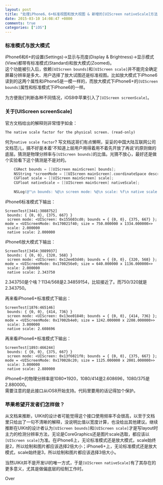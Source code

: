 ```yaml
---
layout: post
title: "处理iPhone6、6+标准视图和放大视图 & 新增的[UIScreen nativeScale]方法"
date: 2015-03-10 14:08:47 +0800
comments: true
categories: ["iOS"]
---
```


### 标准模式与放大模式

iPhone6和6+的设置(Settings)->显示与亮度(Display & Brightness)->显示模式(View)都带有标准模式(Standard)和放大模式(Zoomed)。  
这个功能被引入后，依赖`[UIScreen bounds]`和`[UIScreen scale]`并不能完全确定屏幕分辨率是多大、用户选择了放大试图还是标准视图。比如放大模式下iPhone6读到的这两个属性和iPhone5是一模一样的，而放大模式下iPhone6+的`[UIScreen bounds]`属性和标准模式下iPhone6的一样。

为方便我们判断各种不同情况，iOS8中苹果引入了`[UIScreen screenScale]`。  

<!--more-->

### 关于[UIScreen screenScale]

官方文档给出的解释则非常惜字如金：

```
The native scale factor for the physical screen. (read-only)
```

何为`native scale factor`? 写文档这哥们有点懒啊，妥妥的中国大陆互联网公司文档范儿，搞不好是本着'不知道上层用户用得着用不着先开放了再说'的原则做的底层。猜测是物理分辨率与`[UIScreen bounds]`的比值。光猜不放心，最好还是做个实验看下这个猜测是不是对的。  

```objective-c
    CGRect bounds = [[UIScreen mainScreen] bounds];
    NSString *screenMode = [[UIScreen mainScreen].coordinateSpace description];
    CGFloat scale = [[UIScreen mainScreen] scale];
    CGFloat nativeScale = [[UIScreen mainScreen] nativeScale];
    
    NSLog(@"\n bounds: %@\n screen mode: %@\n scale: %f\n native scale: %f", NSStringFromCGRect(bounds), screenMode, scale, nativeScale);
```

iPhone6标准模式下输出：

```
ScreenTest[3441:3088752] 
 bounds: { {0, 0}, {375, 667} }
 screen mode: <UIScreen: 0x155603cd0; bounds = { {0, 0}, {375, 667} }; mode = <UIScreenMode: 0x170021f40; size = 750.000000 x 1334.000000>>
 scale: 2.000000
 native scale: 2.000000
```

iPhone6放大模式下输出：

```
ScreenTest[3454:3089937] 
 bounds: { {0, 0}, {320, 568} }
 screen mode: <UIScreen: 0x12ee03d40; bounds = { {0, 0}, {320, 568} }; mode = <UIScreenMode: 0x1700256e0; size = 640.000000 x 1136.000000>>
 scale: 2.000000
 native scale: 2.343750
```

2.343750是个啥？1134/568是2.34859154，比较接近了。而750/320就是2.343750。  

再来看iPhone6+标准模式下输出：

```
ScreenTest[1876:465146] 
 bounds: { {0, 0}, {414, 736} }
 screen mode: <UIScreen: 0x13ee01840; bounds = { {0, 0}, {414, 736} }; mode = <UIScreenMode: 0x17002b4e0; size = 1242.000000 x 2208.000000>>
 scale: 3.000000
 native scale: 2.608696
```

再来看iPhone6+标准模式下输出：
```
ScreenTest[1893:466244] 
 bounds: { {0, 0}, {375, 667} }
 screen mode: <UIScreen: 0x13f6021f0; bounds = { {0, 0}, {375, 667} }; mode = <UIScreenMode: 0x170028c20; size = 1125.000000 x 2001.000000>>
 scale: 3.000000
 native scale: 2.880000
```

iPhone6+的物理分辨率是1080*1920，1080/414是2.608696，1080/375是2.880000。  
需要注意的是此接口从iOS8开始支持。代码里要用的话记得加个保护。  

### 苹果希望开发者们怎样做？
从文档来推断，UIKit的设计者可能觉得这个接口使用频率不会很高，以至于文档里只给出了一句不清晰的解释，没说明比值以宽度计算，也没给出其他建议。继续推断在UIKit的设计者认为`[UIScreen bounds]`和`[UIScreen scale]`才是写layout时主力的检测分辨率方法，无论是CoreGraphics还是图片scale选取，都应该以`[UIScreen scale]`为准。在iPhone6上，无论标准模式还是放大模式，scale始终是2，所以绘制和图片都应该选择2倍大小；iPhone6+上，无论标准模式还是放大模式，scale始终是3，所以绘制和图片都应该选择3倍大小。  

当然UIKit并不是开发UI的唯一方式，于是`[UIScreen nativeScale]`有了其存在的更多意义，尤其是做偏底层的绘制工作时。  

Over